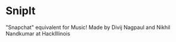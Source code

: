 # SnipIt
"Snapchat" equivalent for Music!
Made by Divij Nagpaul and Nikhil Nandkumar at HackIllinois
